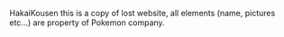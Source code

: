 HakaiKousen
this is a copy of lost website, all elements (name, pictures etc...) are property of Pokemon company.
